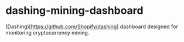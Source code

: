 dashing-mining-dashboard
====================

(Dashing)[https://github.com/Shopify/dashing] dashboard designed for monitoring cryptocurrency mining.